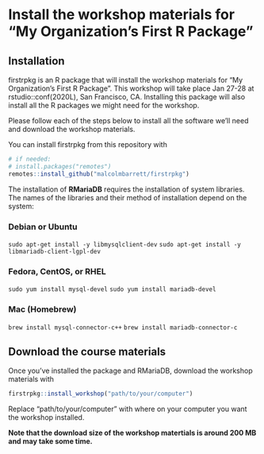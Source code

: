 
<!-- README.md is generated from README.Rmd. Please edit that file -->

# Install the workshop materials for “My Organization’s First R Package”

<!-- badges: start -->

<!-- badges: end -->

## Installation

firstrpkg is an R package that will install the workshop materials for
“My Organization’s First R Package”. This workshop will take place Jan
27-28 at rstudio::conf(2020L), San Francisco, CA. Installing this
package will also install all the R packages we might need for the
workshop.

Please follow each of the steps below to install all the software we’ll
need and download the workshop materials.

You can install firstrpkg from this repository with

``` r
# if needed:
# install.packages("remotes")
remotes::install_github("malcolmbarrett/firstrpkg")
```

The installation of **RMariaDB** requires the installation of system
libraries. The names of the libraries and their method of installation
depend on the system:

### Debian or Ubuntu

`sudo apt-get install -y libmysqlclient-dev` `sudo apt-get install -y
libmariadb-client-lgpl-dev`

### Fedora, CentOS, or RHEL

`sudo yum install mysql-devel` `sudo yum install mariadb-devel`

### Mac (Homebrew)

`brew install mysql-connector-c++` `brew install mariadb-connector-c`

## Download the course materials

Once you’ve installed the package and RMariaDB, download the workshop
materials with

``` r
firstrpkg::install_workshop("path/to/your/computer")
```

Replace “path/to/your/computer” with where on your computer you want the
workshop installed.

**Note that the download size of the workshop matertials is around 200
MB and may take some time.**
